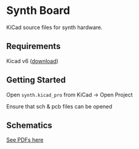 # Synth Board

KiCad source files for synth hardware.

## Requirements

Kicad v6 ([download](kicad-unified-6.0.11-0.dmg))

## Getting Started

Open `synth.kicad_pro` from KiCad -> Open Project

Ensure that sch & pcb files can be opened

## Schematics

[See PDFs here](./docs/schematics/synth.pdf)
